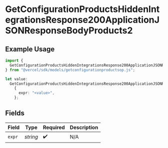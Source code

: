 # GetConfigurationProductsHiddenIntegrationsResponse200ApplicationJSONResponseBodyProducts2

## Example Usage

```typescript
import {
  GetConfigurationProductsHiddenIntegrationsResponse200ApplicationJSONResponseBodyProducts2,
} from "@vercel/sdk/models/getconfigurationproductsop.js";

let value:
  GetConfigurationProductsHiddenIntegrationsResponse200ApplicationJSONResponseBodyProducts2 =
    {
      expr: "<value>",
    };
```

## Fields

| Field              | Type               | Required           | Description        |
| ------------------ | ------------------ | ------------------ | ------------------ |
| `expr`             | *string*           | :heavy_check_mark: | N/A                |